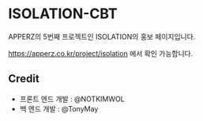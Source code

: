 # ISOLATION-CBT
APPERZ의 5번째 프로젝트인 ISOLATION의 홍보 페이지입니다.

https://apperz.co.kr/project/isolation 에서 확인 가능합니다.

## Credit
* 프론트 엔드 개발 : @NOTKIMWOL
* 백 엔드 개발 : @TonyMay
